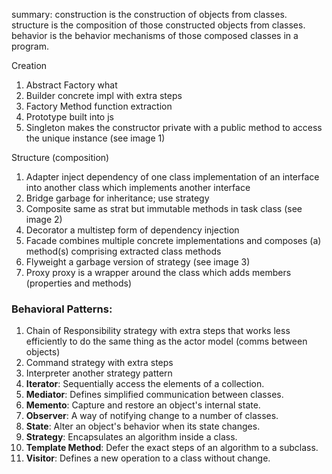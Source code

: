 summary: construction is the construction of objects from classes. structure is the composition of those constructed objects from classes. behavior is the behavior mechanisms of those composed classes in a program.

Creation
1. Abstract Factory what
2. Builder concrete impl with extra steps
3. Factory Method function extraction
4. Prototype built into js
5. Singleton makes the constructor private with a public method to access the unique instance (see image 1)

Structure (composition)
1. Adapter inject dependency of one class implementation of an interface into another class which implements another interface 
2. Bridge garbage for inheritance; use strategy
3. Composite same as strat but immutable methods in task class (see image 2)
4. Decorator a multistep form of dependency injection
5. Facade combines multiple concrete implementations and composes (a) method(s) comprising extracted class methods
6. Flyweight a garbage version of strategy (see image 3)
7. Proxy proxy is a wrapper around the class which adds members (properties and methods)

### Behavioral Patterns:
1. Chain of Responsibility strategy with extra steps that works less efficiently to do the same thing as the actor model (comms between objects)
2. Command strategy with extra steps
3. Interpreter another strategy pattern
4. **Iterator**: Sequentially access the elements of a collection.
5. **Mediator**: Defines simplified communication between classes.
6. **Memento**: Capture and restore an object's internal state.
7. **Observer**: A way of notifying change to a number of classes.
8. **State**: Alter an object's behavior when its state changes.
9. **Strategy**: Encapsulates an algorithm inside a class.
10. **Template Method**: Defer the exact steps of an algorithm to a subclass.
11. **Visitor**: Defines a new operation to a class without change.